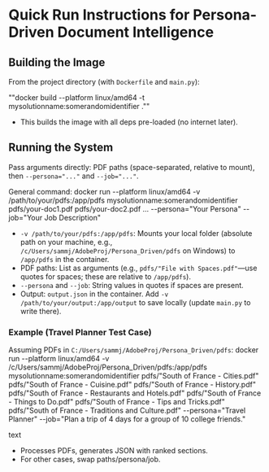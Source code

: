 # Quick Run Instructions for Persona-Driven Document Intelligence

## Building the Image
From the project directory (with `Dockerfile` and `main.py`):

""docker build --platform linux/amd64 -t mysolutionname:somerandomidentifier .""
- This builds the image with all deps pre-loaded (no internet later).

## Running the System
Pass arguments directly: PDF paths (space-separated, relative to mount), then `--persona="..."` and `--job="..."`.

General command:
docker run --platform linux/amd64
-v /path/to/your/pdfs:/app/pdfs
mysolutionname:somerandomidentifier
pdfs/your-doc1.pdf pdfs/your-doc2.pdf ...
--persona="Your Persona"
--job="Your Job Description"


- `-v /path/to/your/pdfs:/app/pdfs`: Mounts your local folder (absolute path on your machine, e.g., `/c/Users/sammj/AdobeProj/Persona_Driven/pdfs` on Windows) to `/app/pdfs` in the container.
- PDF paths: List as arguments (e.g., `pdfs/"File with Spaces.pdf"`—use quotes for spaces; these are relative to `/app/pdfs`).
- `--persona` and `--job`: String values in quotes if spaces are present.
- Output: `output.json` in the container. Add `-v /path/to/your/output:/app/output` to save locally (update `main.py` to write there).

### Example (Travel Planner Test Case)
Assuming PDFs in `C:/Users/sammj/AdobeProj/Persona_Driven/pdfs`:
docker run --platform linux/amd64
-v /c/Users/sammj/AdobeProj/Persona_Driven/pdfs:/app/pdfs
mysolutionname:somerandomidentifier
pdfs/"South of France - Cities.pdf"
pdfs/"South of France - Cuisine.pdf"
pdfs/"South of France - History.pdf"
pdfs/"South of France - Restaurants and Hotels.pdf"
pdfs/"South of France - Things to Do.pdf"
pdfs/"South of France - Tips and Tricks.pdf"
pdfs/"South of France - Traditions and Culture.pdf"
--persona="Travel Planner"
--job="Plan a trip of 4 days for a group of 10 college friends."

text
- Processes PDFs, generates JSON with ranked sections.
- For other cases, swap paths/persona/job.